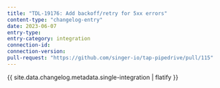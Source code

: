 ```yaml
---
title: "TDL-19176: Add backoff/retry for 5xx errors"
content-type: "changelog-entry"
date: 2023-06-07
entry-type: 
entry-category: integration
connection-id: 
connection-version: 
pull-request: "https://github.com/singer-io/tap-pipedrive/pull/115"
---
```

{{ site.data.changelog.metadata.single-integration | flatify }}
